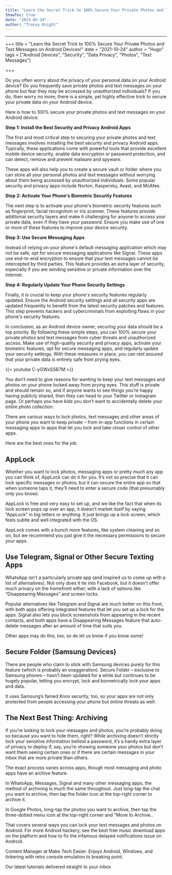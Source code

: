 ```yaml
---
title: "Learn the Secret Trick to 100% Secure Your Private Photos and Text Messages on Android Devices!"
ShowToc: true 
date: "2023-05-24"
author: "Tracey Knight"
---
```

*****
+++
title = "Learn the Secret Trick to 100% Secure Your Private Photos and Text Messages on Android Devices!"
date = "2021-10-24"
author = "Hugo"
tags = ["Android Devices", "Security", "Data Privacy", "Photos", "Text Messages"]

+++

Do you often worry about the privacy of your personal data on your Android device? Do you frequently save private photos and text messages on your phone but fear they may be accessed by unauthorized individuals? If you do, then worry no more; there is a simple, yet highly effective trick to secure your private data on your Android device.

Here is how to 100% secure your private photos and text messages on your Android device:

**Step 1: Install the Best Security and Privacy Android Apps**

The first and most critical step to securing your private photos and text messages involves installing the best security and privacy Android apps. Typically, these applications come with powerful tools that provide excellent mobile device security, enable data encryption or password protection, and can detect, remove and prevent malware and spyware. 

These apps will also help you to create a secure vault or folder where you can store all your personal photos and text messages without worrying about them being accessed by unauthorized individuals. Some popular security and privacy apps include Norton, Kaspersky, Avast, and McAfee.

**Step 2: Activate Your Phone's Biometric Security Features**

The next step is to activate your phone's biometric security features such as fingerprint, facial recognition or iris scanner. These features provide additional security layers and make it challenging for anyone to access your private data, even if they have your password. Ensure you make use of one or more of these features to improve your device security.

**Step 3: Use Secure Messaging Apps**

Instead of relying on your phone's default messaging application which may not be safe, opt for secure messaging applications like Signal. These apps use end-to-end encryption to ensure that your text messages cannot be intercepted by third parties. This feature provides an extra layer of security, especially if you are sending sensitive or private information over the internet.

**Step 4: Regularly Update Your Phone Security Settings**

Finally, it is crucial to keep your phone's security features regularly updated. Ensure the Android security settings and all security apps are updated frequently to benefit from the latest security patches and features. This step prevents hackers and cybercriminals from exploiting flaws in your phone's security features.

In conclusion, as an Android device owner, securing your data should be a top priority. By following these simple steps, you can 100% secure your private photos and text messages from cyber threats and unauthorized access. Make use of high-quality security and privacy apps, activate your biometric features, opt for secure messaging apps, and regularly update your security settings. With these measures in place, you can rest assured that your private data is entirely safe from prying eyes.

{{< youtube C-yGWxSSB7M >}} 



You don’t need to give reasons for wanting to keep your text messages and photos on your phone locked away from prying eyes. This stuff is private and should remain so, and if anyone wants to see things you’re happy having publicly shared, then they can head to your Twitter or Instagram page. Or perhaps you have kids you don’t want to accidentally delete your entire photo collection.
 
There are various ways to lock photos, text messages and other areas of your phone you want to keep private – from in-app functions in certain messaging apps to apps that let you lock and take closer control of other apps.
 
Here are the best ones for the job.
 
## AppLock
 
Whether you want to lock photos, messaging apps or pretty much any app you can think of, AppLock can do it for you. It’s not so precise that it can lock specific messages or photos, but it can secure the entire app so that when someone taps it, they’ll need to enter a secure code (that presumably only you know).
 
AppLock is free and very easy to set up, and we like the fact that when its lock screen pops up over an app, it doesn’t market itself by saying “AppLock” in big letters or anything. It just brings up a lock screen, which feels subtle and well integrated with the OS.
 
AppLock comes with a bunch more features, like system cleaning and so on, but we recommend you just give it the necessary permissions to secure your apps.
 
## Use Telegram, Signal or Other Secure Texting Apps
 
WhatsApp isn’t a particularly private app (and inspired us to come up with a list of alternatives). Not only does it tie into Facebook, but it doesn’t offer much privacy on the homefront either, with a lack of options like “Disappearing Messages” and screen locks.
 
Popular alternatives like Telegram and Signal are much better on this front, with both apps offering integrated features that let you set up a lock for the apps. Signal also lets you block screenshots from appearing in the recent contacts, and both apps have a Disappearing Messages feature that auto-delete messages after an amount of time that suits you.
 
Other apps may do this, too, so do let us know if you know some!
 
## Secure Folder (Samsung Devices)
 
There are people who claim to stick with Samsung devices purely for this feature (which is probably an exaggeration). Secure Folder – exclusive to Samsung phones – hasn’t been updated for a while but continues to be hugely popular, letting you encrypt, lock and biometrically lock your apps and data.
 
It uses Samsung’s famed Knox security, too, so your apps are not only protected from people accessing your phone but online threats as well.
 
## The Next Best Thing: Archiving
 
If you’re looking to lock your messages and photos, you’re probably doing so because you want to hide them, right? While archiving doesn’t strictly lock your sensitive information behind a password, it’s a handy extra layer of privacy to deploy if, say, you’re showing someone your photos but don’t want them seeing certain ones or if there are certain messages in your inbox that are more private than others.
 
The exact process varies across apps, though most messaging and photo apps have an archive feature.
 
In WhatsApp, Messages, Signal and many other messaging apps, the method of archiving is much the same throughout. Just long-tap the chat you want to archive, then tap the folder icon at the top-right corner to archive it.
 
In Google Photos, long-tap the photos you want to archive, then tap the three-dotted menu icon at the top-right corner and “Move to Archive..
 
That covers several ways you can lock your text messages and photos on Android. For more Android hackery, see the best free music download apps on the platform and how to fix the infamous delayed notifications issue on Android.
 
Content Manager at Make Tech Easier. Enjoys Android, Windows, and tinkering with retro console emulation to breaking point.
 
Our latest tutorials delivered straight to your inbox




